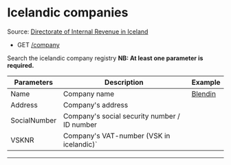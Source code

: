 # Icelandic companies

Source: [Directorate of Internal Revenue in Iceland](http://rsk.is/)

- GET [/company](https://apis.is/company)

Search the icelandic company registry
**NB: At least one parameter is required.**

| Parameters    | Description                                   | Example                                         |
|---------------|-----------------------------------------------|-------------------------------------------------|
| Name          | Company name                                  | [Blendin](https://apis.is/company?name=blendin) |
| Address       | Company's address                             |                                                 |
| SocialNumber  | Company's social security number / ID number  |                                                 |
| VSKNR         | Company's VAT-number (VSK in icelandic)`      |                                                 |

---
